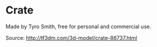 # Crate

Made by Tyro Smith, free for personal and commercial use.

Source: http://tf3dm.com/3d-model/crate-86737.html
